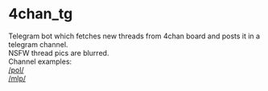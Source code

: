 # 4chan_tg
Telegram bot which fetches new threads from 4chan board and posts it in a telegram channel. <br>
NSFW thread pics are blurred. <br>
Channel examples: <br>
[/pol/](https://t.me/pol_4_chan) <br>
[/mlp/](https://t.me/mlp_4chan)
